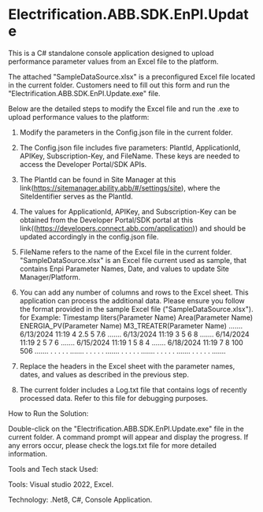 # Electrification.ABB.SDK.EnPI.Update

This is a C# standalone console application designed to upload performance parameter values from an Excel file to the platform.

The attached "SampleDataSource.xlsx" is a preconfigured Excel file located in the current folder. Customers need to fill out this form and run the "Electrification.ABB.SDK.EnPI.Update.exe" file.

Below are the detailed steps to modify the Excel file and run the .exe to upload performance values to the platform:

1. Modify the parameters in the Config.json file in the current folder.

2. The Config.json file includes five parameters: PlantId, ApplicationId, APIKey, Subscription-Key, and FileName. These keys are needed to access the Developer Portal/SDK APIs.

3. The PlantId can be found in Site Manager at this link(https://sitemanager.ability.abb/#/settings/site), where the SiteIdentifier serves as the PlantId.

4. The values for ApplicationId, APIKey, and Subscription-Key can be obtained from the Developer Portal/SDK portal at this link((https://developers.connect.abb.com/application)) and should be updated accordingly in the config.json file.


5. FileName refers to the name of the Excel file in the current folder. "SampleDataSource.xlsx" is an Excel file current used as sample, that contains Enpi Parameter Names, Date, and values to update Site Manager/Platform.

6. You can add any number of columns and rows to the Excel sheet. This application can process the additional data. Please ensure you follow the format provided in the sample Excel file ("SampleDataSource.xlsx").
for Example:
    Timestamp	       liters(Parameter Name)	Area(Parameter Name)  ENERGIA_PV(Parameter Name)  M3_TREATER(Parameter Name)   .......
    6/13/2024 11:19	      4	                           2.5                    5                              7.6               .......
    6/13/2024 11:19	      3	                            5                     6                               8                .......
    6/14/2024 11:19	      2	                            5                     7                               6                .......
    6/15/2024 11:19	      1	                            5                     8                               4                .......
    6/18/2024 11:19       7                             8                     100                             506              ....... 
           .              .                             .                      .                              .                .......
           .              .                             .                      .                              .                .......
           .              .                             .                      .                              .                .......
           .              .                             .                      .                              .                .......
           .              .                             .                      .                              .                .......                                 

7. Replace the headers in the Excel sheet with the parameter names, dates, and values as described in the previous step.

8. The current folder includes a Log.txt file that contains logs of recently processed data. Refer to this file for debugging purposes.


How to Run the Solution:

Double-click on the "Electrification.ABB.SDK.EnPI.Update.exe" file in the current folder. A command prompt will appear and display the progress. If any errors occur, please check the logs.txt file for more detailed information.




Tools and Tech stack Used:

Tools:
 Visual studio 2022, Excel.

Technology:
 .Net8, C#, Console Application.

